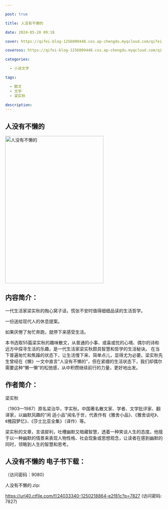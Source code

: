 ```yaml
---

post: true

title: 人没有不懒的

date: 2024-05-28 09:18

cover: https://qifei-blog-1256009448.cos.ap-chengdu.myqcloud.com/qifei-blog/6600ede39f345e8d03c41337.jpg

coveross: https://qifei-blog-1256009448.cos.ap-chengdu.myqcloud.com/qifei-blog/6600ede39f345e8d03c41337.jpg

categories:

  - 小说文学

tags:

  - 散文
  - 文学
  - 梁实秋

description:
---
```


## 人没有不懒的
<img alt="人没有不懒的 " class="aligncenter loading" data-was-processed="true" decoding="async" fetchpriority="high" height="471" src="https://qifei-blog-1256009448.cos.ap-chengdu.myqcloud.com/qifei-blog/6600ede39f345e8d03c41337.jpg " style="cursor: zoom-in;" width="314"/>

## 内容简介：

一代生活家梁实秋的掏心窝子话，慌张不安时值得细细品读的生活哲学。

一份送给现代人的休息提案。

如果厌倦了匆忙奔跑，就停下来感受生活。

本书选取55篇梁实秋的趣味散文，从普通的小事、或喜或忧的心境、偶尔的诗和远方中探寻生活的乐趣，是一代生活家梁实秋颇具智慧和哲学的生活秘诀。 在当下普遍匆忙和焦躁的状态下，让生活慢下来、简单点儿，显得尤为必要。梁实秋先生曾经在《懒》一文中直言“人没有不懒的”，但在紧绷的生活状态下，我们却偶尔需要这种“懒一懒”的松弛感，从中积攒继续前行的力量，更好地出发。

## 作者简介：

梁实秋

（1903—1987）原名梁治华，字实秋。中国著名散文家、学者、文学批评家、翻译家，以幽默风趣的“闲 适小品”闻名于世，代表作有《雅舍小品》、《雅舍谈吃》、《槐园梦忆》、《莎士比亚全集》（译作）等。

梁实秋的文章，言语犀利，吐槽幽默又暗藏智慧，透着一种笑谈人生的态度。他擅于以一种幽默的情景来表现人物性格、社会现象或思想观念，让读者在感到幽默的同时，领略到人生的智慧和思考。

## 人没有不懒的 电子书下载：

 （访问密码：9080）

人没有不懒的.zip: 

https://url40.ctfile.com/f/24033340-1250218864-e2f81c?p=7827 (访问密码: 7827)
